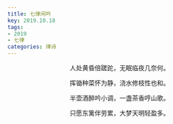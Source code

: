 ```yaml
---
title: 七律闲吟
key: 2019.10.18
tags: 
- 2019
- 七律
categories: 律诗
---
```


<p align="center">人处黄昏倍蹉跎，无眠临夜几奈何。
</p>
<p align="center">挥锄种菜怀为静，浇水修枝性也和。
</p>
<p align="center">半壶酒醉吟小调，一盏茶香哼山歌。
</p>
<p align="center">只愿东篱伴劳累，大梦天明轻盈多。
</p>
